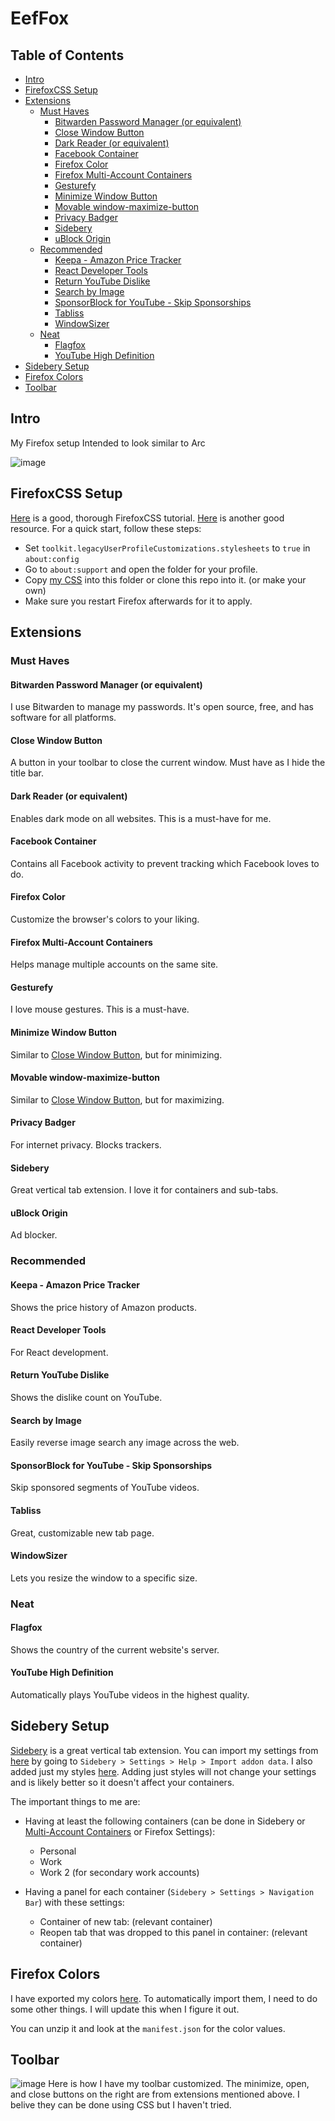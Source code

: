# EefFox

## Table of Contents

<!-- mtoc-start -->

* [Intro](#intro)
* [FirefoxCSS Setup](#firefoxcss-setup)
* [Extensions](#extensions)
  * [Must Haves](#must-haves)
    * [Bitwarden Password Manager (or equivalent)](#bitwarden-password-manager-or-equivalent)
    * [Close Window Button](#close-window-button)
    * [Dark Reader (or equivalent)](#dark-reader-or-equivalent)
    * [Facebook Container](#facebook-container)
    * [Firefox Color](#firefox-color)
    * [Firefox Multi-Account Containers](#firefox-multi-account-containers)
    * [Gesturefy](#gesturefy)
    * [Minimize Window Button](#minimize-window-button)
    * [Movable window-maximize-button](#movable-window-maximize-button)
    * [Privacy Badger](#privacy-badger)
    * [Sidebery](#sidebery)
    * [uBlock Origin](#ublock-origin)
  * [Recommended](#recommended)
    * [Keepa - Amazon Price Tracker](#keepa---amazon-price-tracker)
    * [React Developer Tools](#react-developer-tools)
    * [Return YouTube Dislike](#return-youtube-dislike)
    * [Search by Image](#search-by-image)
    * [SponsorBlock for YouTube - Skip Sponsorships](#sponsorblock-for-youtube---skip-sponsorships)
    * [Tabliss](#tabliss)
    * [WindowSizer](#windowsizer)
  * [Neat](#neat)
    * [Flagfox](#flagfox)
    * [YouTube High Definition](#youtube-high-definition)
* [Sidebery Setup](#sidebery-setup)
* [Firefox Colors](#firefox-colors)
* [Toolbar](#toolbar)

<!-- mtoc-end -->

## Intro

My Firefox setup
Intended to look similar to Arc

![image](https://github.com/user-attachments/assets/f96306a4-f607-4af4-8d68-4bd7f7a6033d)


## FirefoxCSS Setup

[Here](https://mrotherguy.github.io/ToyfoCSS/) is a good, thorough FirefoxCSS tutorial.
[Here](https://www.userchrome.org/) is another good resource. For a quick start,
follow these steps:

- Set `toolkit.legacyUserProfileCustomizations.stylesheets` to `true` in `about:config`
- Go to `about:support` and open the folder for your profile.
- Copy [my CSS](userChrome.css) into this folder or clone this repo into it.
  (or make your own)
- Make sure you restart Firefox afterwards for it to apply.

## Extensions

### Must Haves

#### Bitwarden Password Manager (or equivalent)

I use Bitwarden to manage my passwords. It's open source, free, and
has software for all platforms.

#### Close Window Button

A button in your toolbar to close the current window.
Must have as I hide the title bar.

#### Dark Reader (or equivalent)

Enables dark mode on all websites. This is a must-have for me.

#### Facebook Container

Contains all Facebook activity to prevent tracking which Facebook
loves to do.

#### Firefox Color

Customize the browser's colors to your liking.

#### Firefox Multi-Account Containers

Helps manage multiple accounts on the same site.

#### Gesturefy

I love mouse gestures. This is a must-have.

#### Minimize Window Button

Similar to [Close Window Button](#close-window-button), but for minimizing.

#### Movable window-maximize-button

Similar to [Close Window Button](#close-window-button), but for maximizing.

#### Privacy Badger

For internet privacy. Blocks trackers.

#### Sidebery

Great vertical tab extension. I love it for containers and sub-tabs.

#### uBlock Origin

Ad blocker.

### Recommended

#### Keepa - Amazon Price Tracker

Shows the price history of Amazon products.

#### React Developer Tools

For React development.

#### Return YouTube Dislike

Shows the dislike count on YouTube.

#### Search by Image

Easily reverse image search any image across the web.

#### SponsorBlock for YouTube - Skip Sponsorships

Skip sponsored segments of YouTube videos.

#### Tabliss

Great, customizable new tab page.

#### WindowSizer

Lets you resize the window to a specific size.

### Neat

#### Flagfox

Shows the country of the current website's server.

#### YouTube High Definition

Automatically plays YouTube videos in the highest quality.

## Sidebery Setup

[Sidebery](#sidebery) is a great vertical tab extension. You can import my settings
from [here](Sidebery/sidebery-data.json) by going to `Sidebery > Settings >
Help > Import addon data`. I also added just my styles [here](Sidebery/sidebery-data_justStyles.json).
Adding just styles will not change your settings and is likely better so it doesn't
affect your containers.

The important things to me are:

- Having at least the following containers (can be done in Sidebery or
  [Multi-Account Containers](#firefox-multi-account-containers) or Firefox Settings):

  - Personal
  - Work
  - Work 2 (for secondary work accounts)

- Having a panel for each container (`Sidebery > Settings > Navigation Bar`) with
  these settings:
  - Container of new tab: (relevant container)
  - Reopen tab that was dropped to this panel in container: (relevant container)

## Firefox Colors

I have exported my colors [here](<Firefox Colors/theme.zip>). To automatically import
them, I need to do some other things. I will update this when I figure it out.

You can unzip it and look at the `manifest.json` for the color values.

## Toolbar

![image](https://github.com/user-attachments/assets/60a29190-0783-468a-9f78-bfc23f3f8eb8)
Here is how I have my toolbar customized. The minimize, open, and close buttons on the right
are from extensions mentioned above. I belive they can be done using CSS but I haven't tried.
